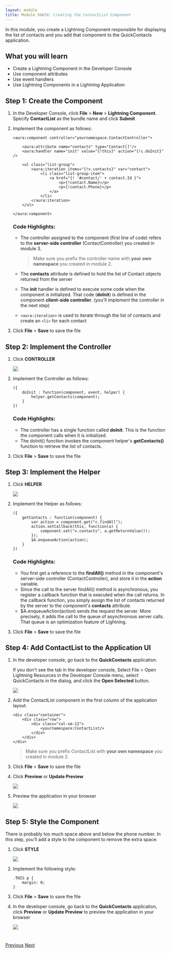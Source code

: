 ```yaml
---
layout: module
title: Module 5&#58; Creating the ContactList Component
---
```


In this module, you create a Lightning Component responsible for displaying the list of contacts and you add that component to the QuickContacts application.

## What you will learn
- Create a Lightning Component in the Developer Console
- Use component attributes
- Use event handlers
- Use Lightning Components in a Lightning Application


## Step 1: Create the Component

1. In the Developer Console, click **File** > **New** > **Lightning Component**. Specify **ContactList** as the bundle name and click **Submit**

2. Implement the component as follows:

    ```
    <aura:component controller="yournamespace.ContactController">

        <aura:attribute name="contacts" type="Contact[]"/>
        <aura:handler name="init" value="{!this}" action="{!c.doInit}" />

        <ul class="list-group">
            <aura:iteration items="{!v.contacts}" var="contact">
                <li class="list-group-item">
                    <a href="{! '#contact/' + contact.Id }">
                        <p>{!contact.Name}</p>
                        <p>{!contact.Phone}</p>
                    </a>
                </li>
            </aura:iteration>
        </ul>

    </aura:component>
    ```

    ### Code Highlights:
    - The controller assigned to the component (first line of code) refers to the **server-side controller** (ContactController) you created in module 3.

        > Make sure you prefix the controller name with **your own namespace** you created in module 2.
    - The **contacts** attribute is defined to hold the list of Contact objects returned from the server
    - The **init** handler is defined to execute some code when the component is initialized. That code (**doInit**) is defined in the component
**client-side controller**. (you'll implement the controller in the next step)
    - ```<aura:iteration>``` is used to iterate through the list of contacts and create an ```<li>``` for each contact


1. Click **File** > **Save** to save the file


## Step 2: Implement the Controller

1. Click **CONTROLLER**

    ![](images/component-controller.jpg)

1. Implement the Controller as follows:

    ```
    ({
        doInit : function(component, event, helper) {
            helper.getContacts(component);
        }
    })
    ```

    ### Code Highlights:
    - The controller has a single function called **doInit**. This is the function the component calls when it is initialized.
    - The doInit() function invokes the component helper's **getContacts()** function to retrieve the list of contacts.

1. Click **File** > **Save** to save the file


## Step 3: Implement the Helper

1. Click **HELPER**

    ![](images/component-helper.jpg)

1. Implement the Helper as follows:

    ```
    ({
        getContacts : function(component) {
            var action = component.get("c.findAll");
            action.setCallback(this, function(a) {
                component.set("v.contacts", a.getReturnValue());
            });
            $A.enqueueAction(action);
        }
    })
    ```

    ### Code Highlights:
    - You first get a reference to the **findAll()** method in the component's server-side controller (ContactController), and store it in the **action** variable.
    - Since the call to the server findAll() method is asynchronous, you register a callback function that is executed when the call returns. In the callback function, you simply assign the list of contacts returned by the server to the component's **contacts** attribute.
    - $A.enqueueAction(action) sends the request the server. More precisely, it adds the call to the queue of asynchronous server calls. That queue is an optimization feature of Lightning.

1. Click **File** > **Save** to save the file


## Step 4: Add ContactList to the Application UI

1. In the developer console, go back to the **QuickContacts** application.

    If you don't see the tab in the developer console, Select File > Open Lightning Resources in the Developer Console menu, select QuickContacts in the dialog, and click the **Open Selected** button.

    ![](images/lightning-resources.jpg)


1. Add the ContactList component in the first column of the application layout.

    ```
    <div class="container">
        <div class="row">
            <div class="col-sm-12">
                <yournamespace:ContactList/>
            </div>
        </div>
    </div>
    ```

    > Make sure you prefix ContactList with **your own namespace** you created in module 2.


1. Click **File** > **Save** to save the file

1. Click **Preview** or **Update Preview**

    ![](images/application-update-preview.jpg)

1. Preview the application in your browser

    ![](images/app-v2.png)


## Step 5: Style the Component

There is probably too much space above and below the phone number. In this step, you'll add a style to the component to remove the extra space.


1. Click **STYLE**

    ![](images/component-style.jpg)

1. Implement the following style:

    ```
    .THIS p {
        margin: 0;
    }
    ```

1. Click **File** > **Save** to save the file

1. In the developer console, go back to the **QuickContacts** application, click **Preview** or **Update Preview** to preview the application in your browser

    ![](images/app-v3.png)



<div class="row" style="margin-top:40px;">
<div class="col-sm-12">
<a href="create-lightning-application.html" class="btn btn-default"><i class="glyphicon glyphicon-chevron-left"></i> Previous</a>
<a href="create-searchbar-component.html" class="btn btn-default pull-right">Next <i class="glyphicon glyphicon-chevron-right"></i></a>
</div>
</div>

